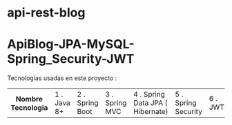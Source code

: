 # api-rest-blog

<h1>ApiBlog-JPA-MySQL-Spring_Security-JWT</h1>

<p>
Tecnologías usadas en este proyecto : 
</p>
<table>
  <tr>
    <th>Nombre Tecnologia</th>
    <td>1 . Java 8+</td>
    <td>2 . Spring Boot</td>
    <td>3 . Spring MVC</td>
    <td>4 . Spring Data JPA ( Hibernate)</td>
    <td>5 . Spring Security</td>
    <td>6 . JWT</td>
    <td>7 . Tomcat</td>  
  </tr>
</table>
